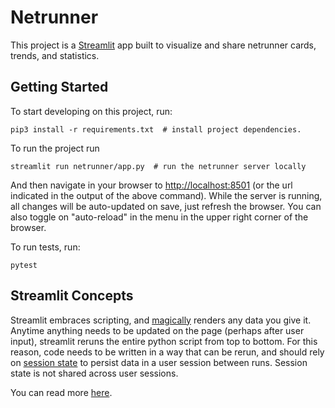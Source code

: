 # Netrunner
This project is a [Streamlit](https://streamlit.io/) app built to visualize and share netrunner cards, trends, and statistics.

## Getting Started
To start developing on this project, run:
```shell
pip3 install -r requirements.txt  # install project dependencies.
```

To run the project run
```shell
streamlit run netrunner/app.py  # run the netrunner server locally
```
And then navigate in your browser to [http://localhost:8501](http://localhost:8501) (or the url indicated in the output of the above command).
While the server is running, all changes will be auto-updated on save, just refresh the browser.  You can also toggle on "auto-reload" in the menu in the upper right corner of the browser.

To run tests, run:
```shell
pytest
```


## Streamlit Concepts
Streamlit embraces scripting, and [magically](https://docs.streamlit.io/library/api-reference/write-magic/magic) renders any data you give it.
Anytime anything needs to be updated on the page (perhaps after user input), streamlit reruns the entire python script from top to bottom.  For this reason, code needs to be written in a way that can be rerun, and should rely on [session state](https://docs.streamlit.io/library/api-reference/session-state#use-callbacks-to-update-session-state) to persist data in a user session between runs.  Session state is not shared across user sessions.

You can read more [here](https://docs.streamlit.io/library/get-started/main-concepts).
